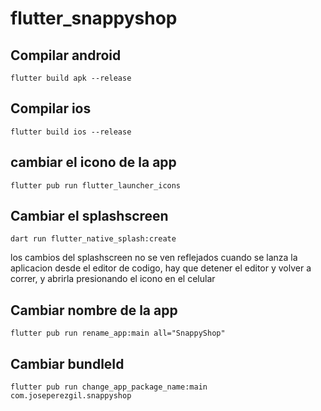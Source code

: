# flutter_snappyshop

## Compilar android

    flutter build apk --release

## Compilar ios

    flutter build ios --release

## cambiar el icono de la app

    flutter pub run flutter_launcher_icons

## Cambiar el splashscreen

    dart run flutter_native_splash:create

los cambios del splashscreen no se ven reflejados cuando se lanza la aplicacion desde el editor de codigo, hay que detener el editor y volver a correr, y abrirla presionando el icono en el celular


## Cambiar nombre de la app

    flutter pub run rename_app:main all="SnappyShop"

## Cambiar bundleId

    flutter pub run change_app_package_name:main com.joseperezgil.snappyshop
